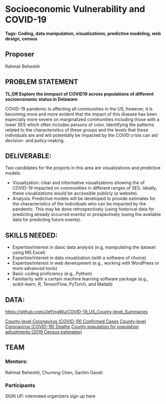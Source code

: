 # Socioeconomic Vulnerability and COVID-19 
**Tags: Coding, data manipulation, visualizations, predictive modeling, web design, census**

## Proposer
Rahmat Beheshti

## PROBLEM STATEMENT

**TL;DR Explore the immpact of COVID19 across populations of different socioeconomic status in Delaware**

COVID-19 pandemic is affecting all communities in the US, however, it is becoming more and more evident 
that the impact of this disease has been especially more severe on marginalized communities including those 
with a lower 
SES which often includes persons of color. Identifying the patterns related to the characteristics of 
these groups and the levels that these individuals are and will potentially be impacted by the COVID crisis 
can aid  decision- and policy-making.
 
## DELIVERABLE:
Two candidates for the projects in this area are visualizations and predictive models. 
- Visualization: clear and informative visualizations showing the of COVID-19 impacted on communities 
in different ranges of SES. Ideally, these visualizations would be accessible publicly (a website). 
- Analysis: Predictive models will be developed to provide estimates for the characteristics of the individuals who can be impacted by the pandemic.  This may be done retrospectively (using historical data for predicting already occurred events) or 
prospectively (using the available data for predicting future events).
 
## SKILLS NEEDED: 
- Expertise/interest in dasic data analysis  (e.g, manipulating the dataset using MS Excel)
- Expertise/interest in data visualization (with a software of choice)
- Expertise/interest in web development (e.g., working with WordPress or more advanced tools)
- Basic coding proficiency (e.g., Python)
- Familiarity with a certain machine learning software package (e.g., scikit-learn, R, TensorFlow, PyTorch, and Matlab)

 
## DATA: 
https://github.com/JieYingWu/COVID-19_US_County-level_Summaries 

[County-level Coronavirus (COVID-19) Confirmed Cases](https://usafactsstatic.blob.core.windows.net/public/data/covid-19/covid_confirmed_usafacts.csv)
[County-level Coronavirus (COVID-19) Deaths](https://usafactsstatic.blob.core.windows.net/public/data/covid-19/covid_deaths_usafacts.csv)
[County population for population adjustments (2019 Census estimates)](https://usafactsstatic.blob.core.windows.net/public/data/covid-19/covid_county_population_usafacts.csv)

## TEAM
### Mentors:
Rahmat Beheshti,  Chuming Chen, Sachin Gavali


### Participants
SIGN UP: interested organizers sign up here
 




